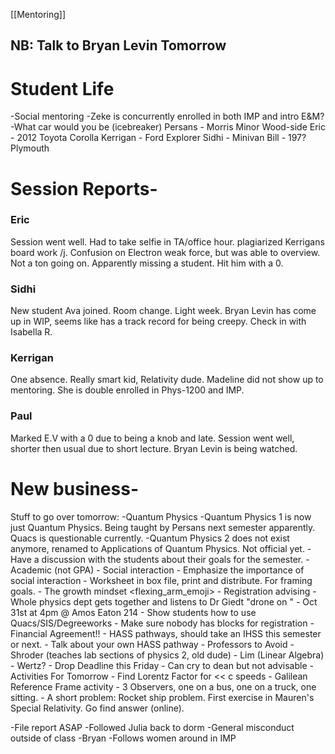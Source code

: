 [[Mentoring]]
## NB: Talk to Bryan Levin Tomorrow
# Student Life 
-Social mentoring
-Zeke is concurrently enrolled in both IMP and intro E&M?
-What car would you be (icebreaker)
	Persans - Morris Minor Wood-side
	Eric - 2012 Toyota Corolla
	Kerrigan -  Ford Explorer
	Sidhi - Minivan
	Bill - 197? Plymouth


# Session Reports-
### Eric
Session went well. Had to take selfie in TA/office hour.
plagiarized Kerrigans board work /j. Confusion on Electron weak force,
but was able to overview. Not a ton going on. Apparently missing a 
student. Hit him with a 0. 
### Sidhi 
New student Ava joined. Room change. Light week. Bryan Levin has
come up in WIP, seems like has a track record for being creepy. Check in
with Isabella R. 
### Kerrigan
One absence. Really smart kid, Relativity dude. Madeline 
did not show up to mentoring. She is double enrolled in Phys-1200 and IMP.
### Paul
Marked E.V with a 0 due to being a knob and late. Session went well,
shorter then usual due to short lecture. Bryan Levin is being watched. 	

# New business-
Stuff to go over tomorrow: 
	-Quantum Physics 
		-Quantum Physics 1 is now just Quantum Physics. Being taught by Persans 
		next semester apparently. Quacs is questionable currently. 
		-Quantum Physics 2 does not exist anymore, renamed to Applications of 
		Quantum Physics. Not official yet.
	- Have a discussion with the students about their goals for the semester.
		- Academic (not GPA)
		- Social interaction
		- Emphasize the importance of social interaction
		- Worksheet in box file, print and distribute. For framing goals.
		- The growth mindset <flexing_arm_emoji>
	- Registration advising
		- Whole physics dept gets together and listens to Dr Giedt "drone on "
		- Oct 31st at 4pm @ Amos Eaton 214
		- Show students how to use Quacs/SIS/Degreeworks
		- Make sure nobody has blocks for registration 
		- Financial Agreement!!
		- HASS pathways, should take an IHSS this semester or next. 
		- Talk about your own HASS pathway
	- Professors to Avoid
		- Shroder (teaches lab sections of physics 2, old dude)
		- Lim (Linear Algebra)
		- Wertz?
	- Drop Deadline this Friday
		- Can cry to dean but not advisable
	- Activities For Tomorrow
		- Find Lorentz Factor for << c speeds
		- Galilean Reference Frame activity
		- 3 Observers, one on a bus, one on a truck, one sitting. 
		- A short problem: Rocket ship problem. First exercise in Mauren's Special Relativity. Go find answer (online).



-File report ASAP
-Followed Julia back to dorm 
-General misconduct outside of class
-Bryan
-Follows women around in IMP
